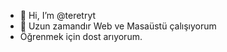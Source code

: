 - 👋 Hi, I’m @teretryt
- 👀  Uzun zamandır Web ve Masaüstü çalışıyorum
- Öğrenmek için dost arıyorum.

<!---
teretryt/teretryt is a ✨ special ✨ repository because its `README.md` (this file) appears on your GitHub profile.
You can click the Preview link to take a look at your changes.
--->

